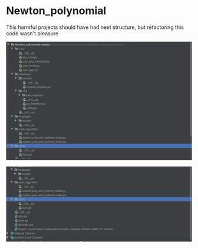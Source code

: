 # Newton_polynomial

This harmful projects should have had next structure, but refactoring this code wasn't pleasure

![alt text](https://github.com/Nwke/Newton-Interpolation-Polynomial/blob/master/future_past_project_structure_scr1.png)

![alt text](https://github.com/Nwke/Newton-Interpolation-Polynomial/blob/master/future_past_project_structure_scr2.png)

